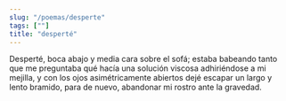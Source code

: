 ```yaml
---
slug: "/poemas/desperte"
tags: [""]
title: "desperté"
---
```

Desperté, boca abajo y media cara sobre el sofá; estaba babeando tanto que me preguntaba qué hacía una solución viscosa adhiriéndose a mi mejilla, y con los ojos asimétricamente abiertos dejé escapar un largo y lento bramido, para de nuevo, abandonar mi rostro ante la gravedad.